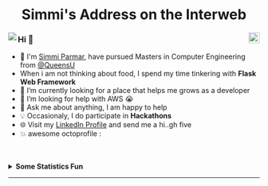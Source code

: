 <div align='center'><h1> Simmi's Address on the Interweb </h1></div>
<div align="center">
<a href="https://devrant.com/users/simmihp" target="_blank" rel="nofollow"><img align="right" alt="Simmi's Devrant" width="22px" src="https://devrant.com/static/devrant/img/favicon32.png" /></a>
</div>

<img src='https://github.com/simmi-hp/simmi-hp/blob/master/Assets/Monkey_Kid_Coding.gif' align='left'>

### Hi  👋 
- :school: I'm [Simmi Parmar](https://simmi-hp.github.io/), have pursued Masters in Computer Engineering from <a href="https://www.queensu.ca/">@QueensU </a>
- When i am not thinking about food, I spend my time tinkering with **Flask Web Framework**
- 🔭 I’m currently looking for a place that helps me grows as a developer
- 🤔 I’m looking for help with AWS 😭
- 💬 Ask me about anything, I am happy to help
- :bulb: Occasionaly, I do participate in **Hackathons**
- 🌐 Visit my [LinkedIn Profile](https://www.linkedin.com/in/simmi-parmar-416904181/) and send me a hi..gh five
- :boom: awesome octoprofile : [](https://octoprofile.now.sh/user?id=simmi-hp)
<!-- - ⚡ Languages: **Python3 | SQL | C | HTML | CSS | BF** -->

<br />
<br />


<!-- start work project section 
<details>
<summary><b> My Work Project :point_right:</b></summary>
<table>
  <thead>
    <tr>
      <th>Project Name</th>
      <th>Skills used</th>
      <th>Description</th>
    </tr>
  </thead>
  <tbody>
    <tr>
      <td><a href='https://todo-codewithkeshav.herokuapp.com'>Todo-App</a></td>
      <td>Python</td>
      <td>this is my first flask project</td>
    </tr>
    <tr>
      <td><a href='https://keshavsingh4522.github.io/Projects/Calculator/'>Calculator</a></td>
      <td>Html,Css</td>
      <td>It is a simple calculator which do +,-,\*,/  operation</td>
    </tr>
    <tr>
      <td><a href="https://keshavsingh4522.github.io/Projects/CodeEditor/">CodeEditor</a></td>
      <td>HTML,CSS,Javascript</td>
      <td>write html cod here and result will display there</td>
    </tr>
    <tr>
      <td><a href='https://keshavsingh4522.github.io/Projects/Wordpad/'>Wordpad</a></td>
      <td>Html,Css,Javascript</td>
      <td>its functionality look like as wordpad</td>
    </tr>
    <tr>
      <td><a href='https://keshavsingh4522.github.io/Projects/address%20maker/'>Address Maker</a></td>
      <td>Html,Css,Javascript</td>
      <td>it generates address in desing format by fiiling the details</td>
    </tr>
    <tr>
      <td><a href="https://keshavsingh4522.github.io/Projects/switcher-app/">Switcher app</a></td>
      <td>HTML,CSS,jQuery</td>
      <td>It changes  the text color by drag and drp color on text</td>
    </tr>
    <tr>
      <td><a href='https://keshavsingh4522.github.io/music-player/'>Music Player</a></td>
      <td>HTML,HTML5,CSS,CSS3,Javascript,jQuery</td>
      <td>add songs and play music,it also uses to store data in  INDEXEDB Database by which we can play songs,if we not clear the catch then song will remain stored in database.</td>
    </tr>
  </tbody>
</table>
</details> -->
<!-- end work project section -->


<!-- start statics fun section -->
<details>
<summary><b> Some Statistics Fun </b></summary>
<div align="center">
<img src='https://github-readme-stats.vercel.app/api?username=simmi-hp&show_icons=true&theme=tokyonight&count_private=true&line_height=40'  align="left" />
<img src='https://github-readme-stats.vercel.app/api/top-langs/?username=simmi-hp&theme=tokyonight&hide_langs_below=4' />

[![trophy](https://github-profile-trophy.vercel.app/?username=simmi-hp&theme=onedark&row=1&column=7)](https://github.com/ryo-ma/github-profile-trophy)

![](https://github-readme-streak-stats.herokuapp.com/?user=simmi-hp&theme=dark)

<img src="https://activity-graph.herokuapp.com/graph?username=simmi-hp&theme=react-dark&bg_color=20232a&hide_border=true" width="100%">

</div>
</details>
<!-- end statics fun section -->




<!-- start footer section -->

****

<!--
[![Profile views](http://hits.dwyl.com/simmi-hp/simmi-hp.svg)](http://hits.dwyl.com/simmi-hp/simmi-hp) 
-->
